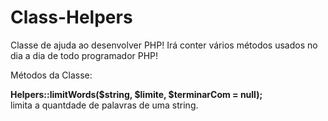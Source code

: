 # Class-Helpers
Classe de ajuda ao desenvolver PHP! 
Irá conter vários métodos usados no dia a dia de todo programador PHP!

Métodos da Classe:

<strong>Helpers::limitWords($string, $limite, $terminarCom = null);</strong><br />
limita a quantdade de palavras de uma string.
